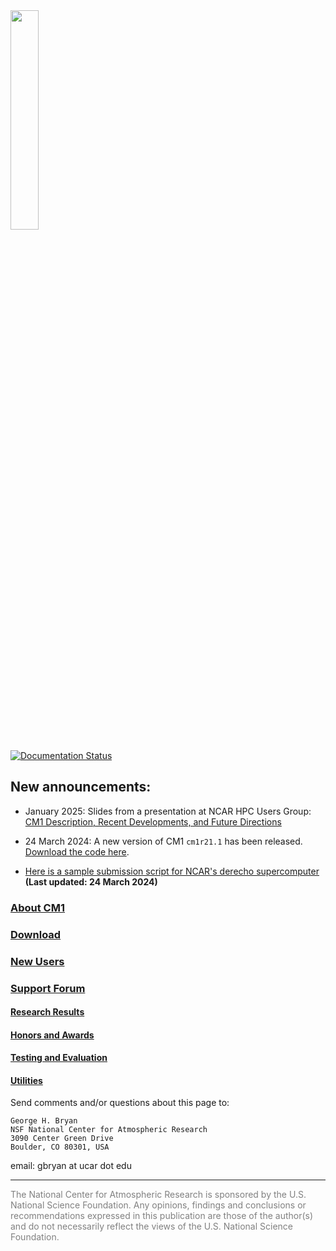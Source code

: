 <img src="https://www2.mmm.ucar.edu/people/bryan/cm1/NSF-NCAR_Lockup-UCAR-Dark_102523.png" width="30%"/>

[![Documentation Status](https://readthedocs.org/projects/cm1/badge/?version=latest)](https://cm1.readthedocs.io/en/latest/?badge=latest)

## New announcements:
* January 2025: Slides from a presentation at NCAR HPC Users Group: [CM1 Description, Recent Developments, and Future Directions](https://www2.mmm.ucar.edu/people/bryan/cm1/CM1_NHUG_Slides_Jan2025.pdf)

* 24 March 2024:  A new version of CM1 `cm1r21.1` has been released.  [Download the code here](releases).    

* [Here is a sample submission script for NCAR's derecho supercomputer](utils/cm1run_derecho)  **(Last updated:  24 March 2024)**

### [About CM1](docs/about.md)

### [Download](docs/releases.md)

### [New Users](docs/new_users.md)

### [Support Forum](https://forum.mmm.ucar.edu/#cm1-cloud-model-1.137)

#### [Research Results](docs/research_results.md)

#### [Honors and Awards](docs/honors_and_awards.md)

#### [Testing and Evaluation](docs/testing_and_evaluation.md)

#### [Utilities](docs/utilities.md)

Send comments and/or questions about this page to:

```
George H. Bryan
NSF National Center for Atmospheric Research
3090 Center Green Drive
Boulder, CO 80301, USA
```
email: gbryan at ucar dot edu
<hr>
<font color="gray">
The National Center for Atmospheric Research is sponsored by the U.S. National Science Foundation. Any opinions, findings and conclusions or recommendations expressed in this publication are those of the author(s) and do not necessarily reflect the views of the U.S. National Science Foundation.
</font>
